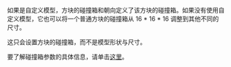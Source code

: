 如果是自定义模型，方块的碰撞箱和朝向定义了该方块的碰撞箱。如果没有使用自定义模型，它也可以将一个普通方块的碰撞箱从 16 * 16 * 16 调整到其他不同的尺寸。

这只会设置方块的碰撞箱，而不是模型形状与尺寸。

要了解碰撞箱参数的具体信息，请单击[这里](https://mcreator.net/wiki/block-dimensions-and-bonding-box)。